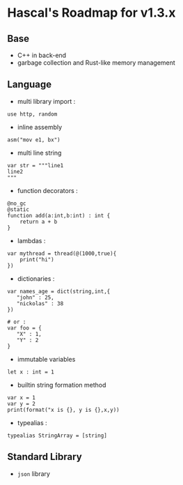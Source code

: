 # Hascal's Roadmap for v1.3.x

## Base
- C++ in back-end
- garbage collection and Rust-like memory management

## Language
- multi library import :
```
use http, random
```

- inline assembly
```
asm("mov e1, bx")
```

- multi line string
``` 
var str = """line1
line2
"""
```

- function decorators :
```
@no_gc
@static
function add(a:int,b:int) : int {
    return a + b
}
```
- lambdas :
```
var mythread = thread(@(1000,true){
    print("hi")
})
```

- dictionaries :
```
var names_age = dict(string,int,{
   "john" : 25,
   "nickolas" : 38
})

# or :
var foo = {
   "X" : 1,
   "Y" : 2
}
```

- immutable variables
```
let x : int = 1
```

- builtin string formation method
```
var x = 1
var y = 2
print(format("x is {}, y is {},x,y))
```

- typealias :
```
typealias StringArray = [string]
```
## Standard Library
- `json` library
